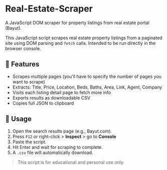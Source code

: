 # Real-Estate-Scraper
A JavaScript DOM scraper for property listings from real estate portal (Bayut).

This JavaScript script scrapes real estate property listings from a paginated site using DOM parsing and `fetch` calls. Intended to be run directly in the browser console.

## 🔧 Features

- Scrapes multiple pages (you'll have to specify the number of pages you want to scrape)
- Extracts: Title, Price, Location, Beds, Baths, Area, Link, Agent, Company
- Visits each listing detail page to fetch more info
- Exports results as downloadable CSV
- Copies full JSON to clipboard

## 🚀 Usage

1. Open the search results page (e.g., Bayut.com).
2. Press `F12` or right-click > **Inspect** > go to **Console**
3. Paste the script.
4. Hit Enter and wait for scraping to complete.
5. A `.csv` file will automatically download.


> This script is for educational and personal use only.

